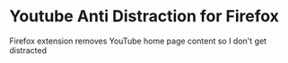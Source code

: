 # Youtube Anti Distraction for Firefox

Firefox extension removes YouTube home page content so I don't get distracted
